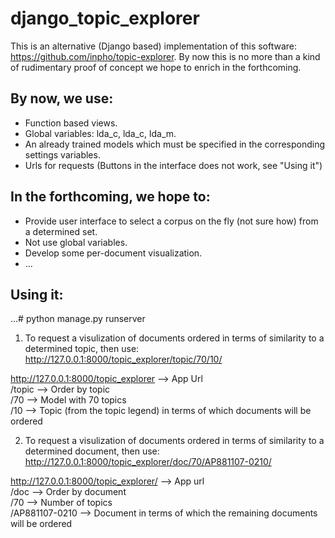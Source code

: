 # django_topic_explorer
This is an alternative (Django based) implementation of this software: https://github.com/inpho/topic-explorer.
By now this is no more than a kind of rudimentary proof of concept we hope to enrich in the forthcoming.

## By now, we use:
- Function based views.
- Global variables: lda_c, lda_c, lda_m.
- An already trained models which must be specified in the corresponding settings variables.
- Urls for requests (Buttons in the interface does not work, see "Using it")

## In the forthcoming, we hope to:
- Provide user interface to select a corpus on the fly (not sure how) from a determined set.
- Not use global variables.
- Develop some per-document visualization.
- ...

## Using it:

...# python manage.py runserver

1) To request a visulization of documents ordered in terms of similarity to a determined topic, then use:
http://127.0.0.1:8000/topic_explorer/topic/70/10/ <br />

http://127.0.0.1:8000/topic_explorer --> App Url <br />
/topic --> Order by topic <br />
/70    --> Model with 70 topics <br />
/10    --> Topic (from the topic legend) in terms of which documents will be ordered <br />


2) To request a visulization of documents ordered in terms of similarity to a determined document, then use:
http://127.0.0.1:8000/topic_explorer/doc/70/AP881107-0210/ <br />

http://127.0.0.1:8000/topic_explorer/ --> App url <br />
/doc   --> Order by document <br />
/70    --> Number of topics <br />
/AP881107-0210  --> Document in terms of which the remaining documents will be ordered  <br />

